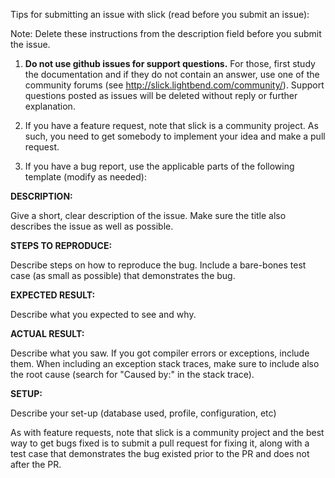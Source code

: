 Tips for submitting an issue with slick (read before you submit an issue):

Note: Delete these instructions from the description field before you submit the issue.

1. **Do not use github issues for support questions.** For those, first study the documentation and if they do not contain an answer, use one of the community forums (see http://slick.lightbend.com/community/). Support questions posted as issues will be deleted without reply or further explanation.

2. If you have a feature request, note that slick is a community project. As such, you need to get somebody to implement your idea and make a pull request.

3. If you have a bug report, use the applicable parts of the following template (modify as needed):

**DESCRIPTION:**

Give a short, clear description of the issue. Make sure the title also describes the issue as well as possible.

**STEPS TO REPRODUCE:**

Describe steps on how to reproduce the bug. Include a bare-bones test case (as small as possible) that demonstrates the bug.

**EXPECTED RESULT:**

Describe what you expected to see and why.

**ACTUAL RESULT:**

Describe what you saw. If you got compiler errors or exceptions, include them. When including an exception stack traces, make sure to include also the root cause (search for "Caused by:" in the stack trace).

**SETUP:**

Describe your set-up (database used, profile, configuration, etc)

As with feature requests, note that slick is a community project and the best way to get bugs fixed is to submit a pull request for fixing it, along with a test case that demonstrates the bug existed prior to the PR and does not after the PR.
